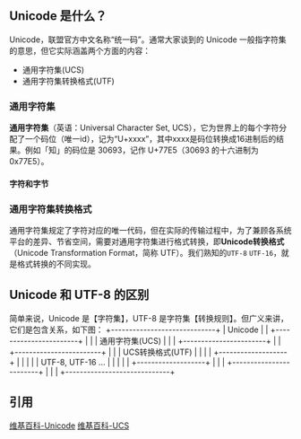 ## Unicode 是什么？

Unicode，联盟官方中文名称“统一码”。通常大家谈到的 Unicode 一般指字符集的意思，但它实际涵盖两个方面的内容：
* 通用字符集(UCS)
* 通用字符集转换格式(UTF)

### 通用字符集
**通用字符集**（英语：Universal Character Set, UCS），它为世界上的每个字符分配了一个码位（唯一id），记为“U+xxxx”，其中xxxx是码位转换成16进制后的结果。例如「知」的码位是 30693，记作 U+77E5（30693 的十六进制为 0x77E5）。

#### 字符和字节

### 通用字符集转换格式
通用字符集规定了字符对应的唯一代码，但在实际的传输过程中，为了兼顾各系统平台的差异、节省空间，需要对通用字符集进行格式转换，即**Unicode转换格式**（Unicode Transformation Format，简称 UTF）。我们熟知的`UTF-8` `UTF-16`，就是格式转换的不同实现。

## Unicode 和 UTF-8 的区别
简单来说，Unicode 是【字符集】，UTF-8 是字符集【转换规则】。但广义来讲，它们是包含关系，如下图：
+-----------------------------+
|          Unicode            |
|  +-----------------------+  |
|  |      通用字符集(UCS)    |  |
|  +-----------------------+  |
|  +------------------------+ |
|  |   UCS转换格式(UTF)  |  |
|  | +-------------------+  | |
|  | | UTF-8, UTF-16 ... |  | |
|  | +-------------------+  | |
|  +------------------------+ |
|                             |
+-----------------------------+

## 引用
[维基百科-Unicode](https://zh.wikipedia.org/wiki/Unicode)
[维基百科-UCS](https://zh.wikipedia.org/wiki/%E9%80%9A%E7%94%A8%E5%AD%97%E7%AC%A6%E9%9B%86)

